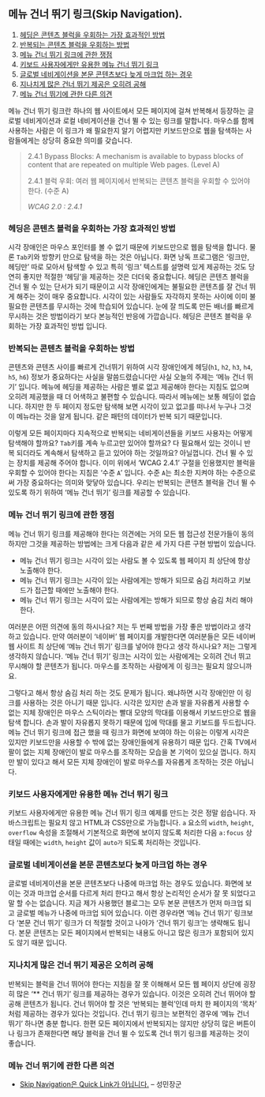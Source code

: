 ## 메뉴 건너 뛰기 링크(Skip Navigation).

1. <a href="#헤딩은-콘텐츠-블럭을-우회하는-가장-효과적인-방법">헤딩은 콘텐츠 블럭을 우회하는 가장 효과적인 방법</a>
1. <a href="#반복되는-콘텐츠-블럭을-우회하는-방법">반복되는 콘텐츠 블럭을 우회하는 방법</a>
1. <a href="#메뉴-건너-뛰기-링크에-관한-쟁점">메뉴 건너 뛰기 링크에 관한 쟁점</a>
1. <a href="#키보드-사용자에게만-유용한-메뉴-건너-뛰기-링크">키보드 사용자에게만 유용한 메뉴 건너 뛰기 링크</a>
1. <a href="#글로벌-네비게이션을-본문-콘텐츠보다-늦게-마크업-하는-경우">글로벌 네비게이션을 본문 콘텐츠보다 늦게 마크업 하는 경우</a>
1. <a href="#지나치게-많은-건너-뛰기-제공은-오히려-공해">지나치게 많은 건너 뛰기 제공은 오히려 공해</a>
1. <a href="#메뉴-건너-뛰기에-관한-다른-의견">메뉴 건너 뛰기에 관한 다른 의견</a>

메뉴 건너 뛰기 링크란 하나의 웹 사이트에서 모든 페이지에 걸쳐 반복해서 등장하는 글로벌 네비게이션과 로컬 네비게이션을 건너 뛸 수 있는 링크를 말합니다. 마우스를 함께 사용하는 사람은 이 링크가 왜 필요한지 알기 어렵지만 키보드만으로 웹을 탐색하는 사람들에게는 상당히 중요한 의미를 갖습니다.

> 2.4.1 Bypass Blocks: A mechanism is available to bypass blocks of content that are repeated on multiple Web pages. (Level A)
>
> 2.4.1 블럭 우회: 여러 웹 페이지에서 반복되는 콘텐츠 블럭을 우회할 수 있어야 한다. (수준 A)
>
> <cite>WCAG 2.0 : 2.4.1</cite>

### 헤딩은 콘텐츠 블럭을 우회하는 가장 효과적인 방법
시각 장애인은 마우스 포인터를 볼 수 없기 때문에 키보드만으로 웹을 탐색을 합니다. 물론 `Tab`키와 방향키 만으로 탐색을 하는 것은 아닙니다. 화면 낭독 프로그램은 ‘링크만, 헤딩만’ 따로 모아서 탐색할 수 있고 특히 ‘링크’ 텍스트를 설명력 있게 제공하는 것도 당연히 좋지만 적절한 ‘헤딩’을 제공하는 것은 더더욱 중요합니다. 헤딩은 콘텐츠 블럭을 건너 뛸 수 있는 단서가 되기 때문이고 시각 장애인에게는 불필요한 콘텐츠를 잘 건너 뛰게 해주는 것이 매우 중요합니다. 시각이 있는 사람들도 자각하지 못하는 사이에 이미 불필요한 콘텐츠를 무시하는 것에 학습되어 있습니다. 눈에 잘 띄도록 만든 배너를 빠르게 무시하는 것은 방법이라기 보다 본능적인 반응에 가깝습니다. 헤딩은 콘텐츠 블럭을 우회하는 가장 효과적인 방법 입니다.

### 반복되는 콘텐츠 블럭을 우회하는 방법
콘텐츠와 콘텐츠 사이를 빠르게 건너뛰기 위하여 시각 장애인에게 헤딩(`h1`, `h2`, `h3`, `h4`, `h5`, `h6`) 정보가 중요하다는 사실을 말씀드렸습니다만 사실 오늘의 주제는 ‘메뉴 건너 뛰기’ 입니다. 메뉴에 헤딩을 제공하는 사람은 별로 없고 제공해야 한다는 지침도 없으며 오히려 제공했을 때 더 어색하고 불편할 수 있습니다. 따라서 메뉴에는 보통 헤딩이 없습니다. 하지만 한 두 페이지 정도만 탐색해 보면 시각이 있고 없고를 떠나서 누구나 그것이 메뉴라는 것을 알게 됩니다. 같은 패턴의 데이터가 반복 되기 때문입니다.

이렇게 모든 페이지마다 지속적으로 반복되는 네비게이션들을 키보드 사용자는 어떻게 탐색해야 할까요? `Tab`키를 계속 누르고만 있어야 할까요? 다 필요해서 있는 것이니 반복 되더라도 계속해서 탐색하고 듣고 있어야 하는 것일까요? 아닐껍니다. 건너 뛸 수 있는 장치를 제공해 주어야 합니다. 이미 위에서 ‘WCAG 2.4.1’ 구절을 인용했지만 블럭을 우회할 수 있어야 한다는 지침은 ‘수준 `A`’ 입니다. 수준 `A`는 최소한 지켜야 하는 수준으로써 가장 중요하다는 의미와 맞닿아 있습니다. 우리는 반복되는 콘텐츠 블럭을 건너 뛸 수 있도록 하기 위하여 ‘메뉴 건너 뛰기’ 링크를 제공할 수 있습니다.

### 메뉴 건너 뛰기 링크에 관한 쟁점
메뉴 건너 뛰기 링크를 제공해야 한다는 의견에는 거의 모든 웹 접근성 전문가들이 동의하지만 그것을 제공하는 방법에는 크게 다음과 같은 세 가지 다른 구현 방법이 있습니다.

* 메뉴 건너 뛰기 링크는 시각이 있는 사람도 볼 수 있도록 웹 페이지 최 상단에 항상 노출해야 한다.
* 메뉴 건너 뛰기 링크는 시각이 있는 사람에게는 방해가 되므로 숨김 처리하고 키보드가 접근할 때에만 노출해야 한다.
* 메뉴 건너 뛰기 링크는 시각이 있는 사람에게는 방해가 되므로 항상 숨김 처리 해야 한다.

여러분은 어떤 의견에 동의 하시나요? 저는 두 번째 방법을 가장 좋은 방법이라고 생각하고 있습니다. 만약 여러분이 ‘네이버’ 웹 페이지를 개발한다면 여러분들은 모든 네이버 웹 사이트 최 상단에 ‘메뉴 건너 뛰기’ 링크를 넣어야 한다고 생각 하시나요? 저는 그렇게 생각하지 않습니다. ‘메뉴 건너 뛰기’ 링크는 시각이 있는 사람에게는 오히려 건너 뛰고 무시해야 할 콘텐츠가 됩니다. 마우스를 조작하는 사람에게 이 링크는 필요치 않으니까요.

그렇다고 해서 항상 숨김 처리 하는 것도 문제가 됩니다. 왜냐하면 시각 장애인만 이 링크를 사용하는 것은 아니기 때문 입니다. 시각은 있지만 손과 발을 자유롭게 사용할 수 없는 지체 장애인은 마우스 스틱이라는 빨대 모양의 막대를 이용해서 키보드만으로 웹을 탐색 합니다. 손과 발이 자유롭지 못하기 때문에 입에 막대를 물고 키보드를 두드립니다. 메뉴 건너 뛰기 링크에 접근 했을 때 링크가 화면에 보여야 하는 이유는 이렇게 시각은 있지만 키보드만을 사용할 수 밖에 없는 장애인들에게 유용하기 때문 입다. 간혹 TV에서 팔이 없는 지체 장애인이 발로 마우스를 조작하는 모습을 본 기억이 있으실 껍니다. 하지만 발이 있다고 해서 모든 지체 장애인이 발로 마우스를 자유롭게 조작하는 것은 아닙니다.

### 키보드 사용자에게만 유용한 메뉴 건너 뛰기 링크
키보드 사용자에게만 유용한 메뉴 건너 뛰기 링크 예제를 만드는 것은 정말 쉽습니다. 자바스크립트는 필요치 않고 HTML과 CSS만으로 가능합니다. `a` 요소의 `width`, `height`, `overflow` 속성을 조절해서 기본적으로 화면에 보이지 않도록 처리한 다음 `a:focus` 상태일 때에는 `width`, `height` 값이 `auto가` 되도록 처리하는 것입니다.

### 글로벌 네비게이션을 본문 콘텐츠보다 늦게 마크업 하는 경우
글로벌 네비게이션을 본문 콘텐츠보다 나중에 마크업 하는 경우도 있습니다. 화면에 보이는 것과 마크업 순서를 다르게 처리 한다고 해서 항상 논리적인 순서가 잘 못 되었다고 말 할 수는 없습니다. 지금 제가 사용했던 블로그는 모두 본문 콘텐츠가 먼저 마크업 되고 글로벌 메뉴가 나중에 마크업 되어 있습니다. 이런 경우라면 ‘메뉴 건너 뛰기’ 링크보다 ‘본문 건너 뛰기’ 링크가 더 적절할 것이고 나아가 ‘건너 뛰기 링크’는 생략해도 됩니다. 본문 콘텐츠는 모든 페이지에서 반복되는 내용도 아니고 많은 링크가 포함되어 있지도 않기 때문 입니다.

### 지나치게 많은 건너 뛰기 제공은 오히려 공해
반복되는 블럭을 건너 뛰어야 한다는 지침을 잘 못 이해해서 모든 웹 페이지 상단에 굉장히 많은 ‘** 건너 뛰기’ 링크를 제공하는 경우가 있습니다. 이것은 오히려 건너 뛰어야 할 공해 콘텐츠가 됩니다. 건너 뛰어야 할 것은 ‘반복되는 블럭’인데 마치 한 페이지의 ‘목차’ 처럼 제공하는 경우가 있다는 것입니다. 건너 뛰기 링크는 보편적인 경우에 ‘메뉴 건너 뛰기’ 하나면 충분 합니다. 한편 모든 페이지에서 반복되지는 않지만 상당히 많은 버튼이나 링크가 존재한다면 해당 블럭을 건너 뛸 수 있도록 건너 뛰기 링크를 제공하는 것이 좋습니다.

### 메뉴 건너 뛰기에 관한 다른 의견
* <a href="http://www.jangkunblog.com/wp/skip-navigation-is-not-a-quick-link/" target="_self">Skip Navigation은 Quick Link가 아닙니다.</a> – 성민장군
